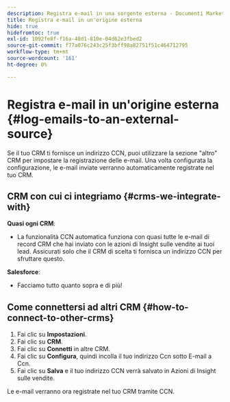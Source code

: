 ```yaml
---
description: Registra e-mail in una sorgente esterna - Documenti Marketo - Documentazione del prodotto
title: Registra e-mail in un'origine esterna
hide: true
hidefromtoc: true
exl-id: 1092fe8f-f16a-48d1-810e-04d62e3fbed2
source-git-commit: f77a076c243c25f3bff98a82751f51c464712795
workflow-type: tm+mt
source-wordcount: '161'
ht-degree: 0%

---
```


# Registra e-mail in un&#39;origine esterna {#log-emails-to-an-external-source}

Se il tuo CRM ti fornisce un indirizzo CCN, puoi utilizzare la sezione &quot;altro&quot; CRM per impostare la registrazione delle e-mail. Una volta configurata la configurazione, le e-mail inviate verranno automaticamente registrate nel tuo CRM.

## CRM con cui ci integriamo {#crms-we-integrate-with}

**Quasi ogni CRM**:

* La funzionalità CCN automatica funziona con quasi tutte le e-mail di record CRM che hai inviato con le azioni di Insight sulle vendite ai tuoi lead. Assicurati solo che il CRM di scelta ti fornisca un indirizzo CCN per sfruttare questo.

**Salesforce**:

* Facciamo tutto quanto sopra e di più!

## Come connettersi ad altri CRM {#how-to-connect-to-other-crms}

1. Fai clic su **Impostazioni**.
1. Fai clic su **CRM**.
1. Fai clic su **Connetti** in altre CRM.
1. Fai clic su **Configura**, quindi incolla il tuo indirizzo Ccn sotto E-mail a Ccn.
1. Fai clic su **Salva** e il tuo indirizzo CCN verrà salvato in Azioni di Insight sulle vendite.

Le e-mail verranno ora registrate nel tuo CRM tramite CCN.
